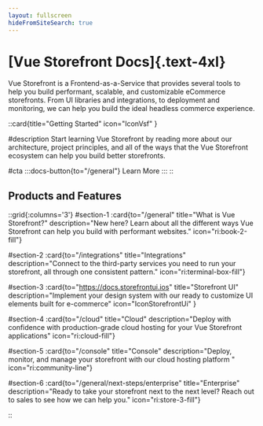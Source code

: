 ```yaml
---
layout: fullscreen
hideFromSiteSearch: true
---
```


# [Vue Storefront Docs]{.text-4xl}

Vue Storefront is a Frontend-as-a-Service that provides several tools to help you build performant, scalable, and customizable eCommerce storefronts. From UI libraries and integrations, to deployment and monitoring, we can help you build the ideal headless commerce experience. 

::card{title="Getting Started" icon="IconVsf" }

#description
Start learning Vue Storefront by reading more about our architecture, project principles, and all of the ways that the Vue Storefront ecosystem can help you build better storefronts.

#cta
:::docs-button{to="/general"}
Learn More
:::
::

## Products and Features

::grid{:columns='3'}
#section-1
:card{to="/general" title="What is Vue Storefront?" description="New here? Learn about all the different ways Vue Storefront can help you build with performant websites." icon="ri:book-2-fill"}

#section-2
:card{to="/integrations" title="Integrations" description="Connect to the third-party services you need to run your storefront, all through one consistent pattern." icon="ri:terminal-box-fill"}

#section-3
:card{to="https://docs.storefrontui.ios" title="Storefront UI" description="Implement your design system with our ready to customize UI elements built for e-commerce" icon="IconStorefrontUi" }

#section-4
:card{to="/cloud" title="Cloud" description="Deploy with confidence with production-grade cloud hosting for your Vue Storefront applications" icon="ri:cloud-fill"}

#section-5
:card{to="/console" title="Console" description="Deploy, monitor, and manage your storefront with our cloud hosting platform " icon="ri:community-line"}

#section-6
:card{to="/general/next-steps/enterprise" title="Enterprise" description="Ready to take your storefront next to the next level? Reach out to sales to see how we can help you." icon="ri:store-3-fill"}

::


